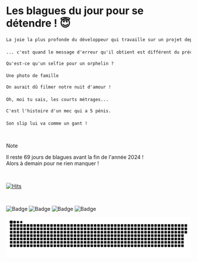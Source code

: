 
<h1>Les blagues du jour pour se détendre ! 😇</h1>

```diff
La joie la plus profonde du développeur qui travaille sur un projet depuis plusieurs heures...

... c'est quand le message d'erreur qu'il obtient est différent du précédent.
```

```diff
Qu'est-ce qu'un selfie pour un orphelin ?

Une photo de famille
```

```diff
On aurait dû filmer notre nuit d'amour !

Oh, moi tu sais, les courts métrages...
```

```diff
C'est l'histoire d'un mec qui a 5 pénis.

Son slip lui va comme un gant !
```

<br/>

> [!NOTE]
> Il reste 69 jours de blagues avant la fin de l'année 2024 ! <br/>
> Alors à demain pour ne rien manquer !

<br/>


[![Hits](https://hits.seeyoufarm.com/api/count/incr/badge.svg?url=https%3A%2F%2Fgithub.com%2FClems02%2Fhit-counter&count_bg=%23003E80&title_bg=%235C9FE1&icon=powershell.svg&icon_color=%23FFFFFF&title=Visite&edge_flat=false)](https://hits.seeyoufarm.com)


<br/>


![Badge](https://img.shields.io/badge/Last%20updated%20on-white?style=for-the-badge&logo=clockify)   ![Badge](https://img.shields.io/badge/24/10-white?style=for-the-badge) ![Badge](https://img.shields.io/badge/at-white?style=for-the-badge) ![Badge](https://img.shields.io/badge/03:00-white?style=for-the-badge)


<p align="center">
 <img width="1000" src="assets/github-snake.svg" alt="snake"/>
</p>
